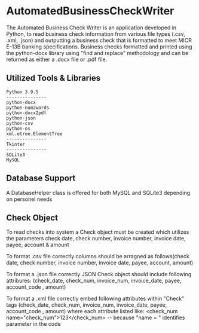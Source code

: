 # AutomatedBusinessCheckWriter
The Automated Business Check Writer is an application developed in Python, to read business check information from various file types (.csv, .xml, .json) and 
outputting a business check that is formatted to meet MICR E-13B banking specifications. Business checks formatted and printed using the python-docx library using "find and replace" methodology and can be returned as either a .docx file or .pdf file.

## Utilized Tools & Libraries 
    Python 3.9.5
    ---------------
    python-docx     
    python-num2words
    python-docx2pdf
    python-json
    python-csv
    python-os
    xml.etree.ElementTree
    ---------------
    Tkinter 
    ---------------
    SQLite3 
    MySQL
    
## Database Support 
A DatabaseHelper class is offered for both MySQL and SQLite3 depending on personel needs

## Check Object 
To read checks into system a Check object must be created which utilizes the parameters check date, check number, invoice number, invoice date, payee, account & amount

To format .csv file correctly columns should be arragned as follows(check date, check number, invoice number, invoice date, payee, account, amount)     

To format a .json file correctly JSON Check object should include following attribures: (check_date, check_num, invoice_num, invoice_date, payee, account_code , amount)

To format a .xml file correctly embed following attributes within "Check" tags (check_date, check_num, invoice_num, invoice_date, payee, account_code , amount) where each attribute listed like: <check_num name="check_num">123</check_num> -- because "name = " identifies parameter in the code


